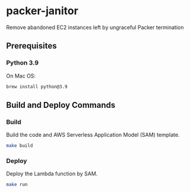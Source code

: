 # packer-janitor

Remove abandoned EC2 instances left by ungraceful Packer termination

## Prerequisites

### Python 3.9

On Mac OS:

```bash
brew install python@3.9
```

## Build and Deploy Commands

### Build

Build the code and AWS Serverless Application Model (SAM) template.

```sh
make build
```

### Deploy

Deploy the Lambda function by SAM.

```sh
make run
```
